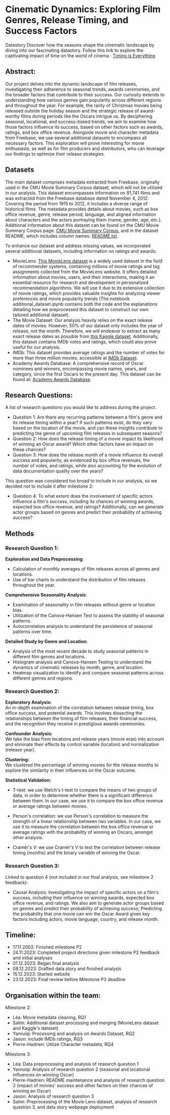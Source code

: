 # Cinematic Dynamics: Exploring Film Genres, Release Timing, and Success Factors

Datastory
Discover how the seasons shape the cinematic landscape by diving into our fascinating datastory. Follow this link to explore the captivating impact of time on the world of cinema : [Timing is Everything](https://scherkao31.github.io/timing_is_everything/)

## Abstract:

Our project delves into the dynamic landscape of film releases, investigating their adherence to seasonal trends, awards ceremonies, and the broader factors that contribute to their success. Our curiosity extends to understanding how various genres gain popularity across different regions and throughout the year. For example, the rarity of Christmas movies being released outside the holiday season and the strategic release of award-worthy films during periods like the Oscars intrigue us. By deciphering seasonal, locational, and success-based trends, we aim to examine how those factors influence its success, based on other factors such as awards, ratings, and box office revenue. Alongside movie and character metadata from Freebase, we use several additional datasets to encompass all necessary factors. This exploration will prove interesting for movie enthusiasts, as well as for film producers and distributors, who can leverage our findings to optimize their release strategies.

## Datasets

The main dataset comprises metadata extracted from Freebase, originally used in the CMU Movie Summary Corpus dataset, which will not be utilized in our analysis. This dataset encompasses information on 81,741 films and was extracted from the Freebase database dated November 4, 2012. Covering the period from 1915 to 2012, it includes a diverse range of historical films. The metadata provides details about movies, such as box office revenue, genre, release period, language, and aligned information about characters and the actors portraying them (name, gender, age, etc.). Additional information about this dataset can be found on the CMU Movie Summary Corpus page: [CMU Movie Summary Corpus](https://www.cs.cmu.edu/~ark/personas/), and in the dataset README, which includes column names: [README.txt](https://www.cs.cmu.edu/~ark/personas/data/README.txt).

To enhance our dataset and address missing values, we incorporated several additional datasets, including information on ratings and awards:

- MovieLens: [This MovieLens dataset](https://files.grouplens.org/datasets/movielens/ml-25m-README.html) is a widely used dataset in the field of recommender systems, containing millions of movie ratings and tag assignments collected from the MovieLens website. It offers detailed information about movies, users, and their interactions, making it an essential resource for research and development in personalized recommendation algorithms. We will use it due to its extensive collection of movie ratings, which provides valuable insights for analyzing viewer preferences and movie popularity trends (The notebook additional_dataset.ipynb contains both the code and the explanations detailing how we preprocessed this dataset to construct our own tailored additional dataset).
- The Movie Dataset: Our analysis heavily relies on the exact release dates of movies. However, 50% of our dataset only includes the year of release, not the month. Therefore, we will endeavor to extract as many exact release dates as possible from [this Kaggle dataset](https://www.kaggle.com/datasets/rounakbanik/the-movies-dataset/data). Additionally, this dataset contains IMDb votes and ratings, which could also prove useful for our analysis.
- IMDb: This dataset provides average ratings and the number of votes for more than three million movies, accessible at [IMDb Dataset](https://developer.imdb.com/non-commercial-datasets/).
- Academy Awards Database: A comprehensive record of Oscar nominees and winners, encompassing movie names, years, and category, since the first Oscars to the present day. This dataset can be found at: [Academy Awards Database](https://www.oscars.org/oscars/awards-databases).

## Research Questions:

A list of research questions you would like to address during the project.

- Question 1: Are there any recurring patterns between a film's genre and its release timing within a year? If such patterns exist, do they vary based on the location of the movie, and can these insights contribute to predicting the genre of upcoming film releases in subsequent seasons?
- Question 2: How does the release timing of a movie impact its likelihood of winning an Oscar award? Which other factors have an impact on these chances?
- Question 3: How does the release month of a movie influence its overall success and popularity, as evidenced by box office revenues, the number of votes, and ratings, while also accounting for the evolution of data documentation quality over the years?

This question was considered too broad to include in our analysis, so we decided not to include it after milestone 2:

- Question 4: To what extent does the involvement of specific actors influence a film's success, including its chances of winning awards, expected box office revenue, and ratings? Additionally, can we generate actor groups based on genres and predict their probability of achieving success?

## Methods

### Research Question 1:

**Exploration and Data Preprocessing**:
   - Calculation of monthly averages of film releases across all genres and locations.
   - Use of bar charts to understand the distribution of film releases throughout the year.

**Comprehensive Seasonality Analysis**:
   - Examination of seasonality in film releases without genre or location bias.
   - Utilization of the Canova-Hansen Test to assess the stability of seasonal patterns.
   - Autocorrelation analysis to understand the persistence of seasonal patterns over time.

**Detailed Study by Genre and Location**:
   - Analysis of the most recent decade to study seasonal patterns in different film genres and locations.
   - Histogram analysis and Canova-Hansen Testing to understand the dynamics of cinematic releases by month, genre, and location.
   - Heatmap visualization to identify and compare seasonal patterns across different genres and regions.

### Research Question 2:  

**Exploratory Analysis:**  
An in-depth examination of the correlation between release timing, box office success, and potential awards. This involves dissecting the relationships between the timing of film releases, their financial success, and the recognition they receive in prestigious awards ceremonies.

**Confounder Analysis:**  
We take the bias from locations and release years (movie eras) into account and eliminate their effects by control variable (location) and normalization (release year).

**Clustering:**  
We clustered the percentage of winning movies for the release months to explore the similarity in their influences on the Oscar outcome.

**Statistical Validation:**  
- T-test: we use Welch's t-test to compare the means of two groups of data, in order to determine whether there is a significant difference between them. In our case, we use it to compare the box office revenue or average ratings between movies.

- Person's correlation: we use Person's correlation to measure the strength of a linear relationship between two variables. In our case, we use it to measure the correlation between the box office revenue or average ratings with the probability of winning an Oscars, amongst other analysis.

- Cramér's V: we use Cramér's V to test the correlation between release timing (months) and the binary variable of winning the Oscar. 

### Research Question 3:  

Linked to question 4 (not included in our final analysis, see milestone 2 feedback):

- Causal Analysis: Investigating the impact of specific actors on a film's success, including their influence on winning awards, expected box office revenue, and ratings. We also aim to generate actor groups based on genres and predict their probability of achieving success; Predicting the probability that one movie can win the Oscar Award given key factors including actors, movie language, country, and release month.

## Timeline:

- 17.11.2003: Finished milestone P2
- 24.11.2023: Completed project directions given milestone P2 feedback and initial analyses
- 01.12.2023: Began final analysis
- 08.12.2023: Drafted data story and finished analysis
- 15.12.2023: Started website 
- 23.12.2023: Final review before Milestone P3 deadline

## Organisation within the team:

Milestone 2:

- Léa: Movie metadata cleaning, RQ1
- Salim: Additional dataset processing and merging (MovieLens dataset and Kaggle's dataset)
- Yanruiqi: Processing and analysis on Awards Dataset, RQ2
- Jason: include IMDb ratings, RQ3
- Pierre-Hadrien: Utilize Character metadata, RQ4

Milestone 3:

- Léa: Data preprocessing and analysis of research question 1
- Yanruiqi: Analysis of research question 2 (seasonal and locational influences on winning Oscar) 
- Pierre-Hadrien: README maintenance and analysis of research question 2 (impact of movies' success and other factors on their chances of winning an Oscar)
- Jason: Analysis of research question 3
- Salim: Preprocessing of the Movie Lens dataset, analysis of research question 3, and data story webpage deployment
